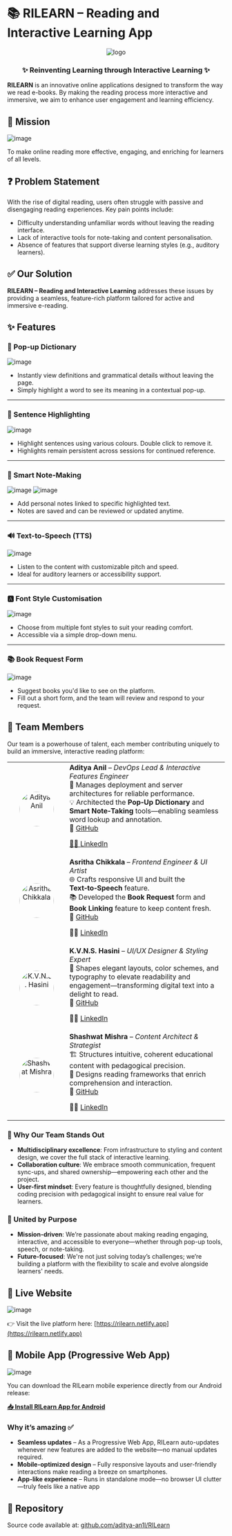 # 📚 RILEARN – Reading and Interactive Learning App

<div align="center">
<img src="./pages/RILEARN.gif" alt="logo">

</div>

<div align="center"> <h3> ✨ Reinventing Learning through Interactive Learning ✨</h3> </div>

**RILEARN** is an innovative online applications designed to transform the way we read e-books. By making the reading process more interactive and immersive, we aim to enhance user engagement and learning efficiency.

## 🎯 Mission

![image](https://github.com/user-attachments/assets/a7c0e09f-9568-4f41-a93d-92796c8b501c)

To make online reading more effective, engaging, and enriching for learners of all levels.

## ❓ Problem Statement

With the rise of digital reading, users often struggle with passive and disengaging reading experiences. Key pain points include:

- Difficulty understanding unfamiliar words without leaving the reading interface.
- Lack of interactive tools for note-taking and content personalisation.
- Absence of features that support diverse learning styles (e.g., auditory learners).

## ✅ Our Solution

**RILEARN – Reading and Interactive Learning** addresses these issues by providing a seamless, feature-rich platform tailored for active and immersive e-reading.

## ✨ Features

### 📖 Pop-up Dictionary

![image](https://github.com/user-attachments/assets/dedfb9e2-1d05-46a4-92ce-eb02fa93132e)

- Instantly view definitions and grammatical details without leaving the page.
- Simply highlight a word to see its meaning in a contextual pop-up.

---

### 🎨 Sentence Highlighting

![image](https://github.com/user-attachments/assets/b1235d9a-63e0-4291-937f-a922ee9b70a8)

- Highlight sentences using various colours. Double click to remove it.
- Highlights remain persistent across sessions for continued reference.

---

### 📝 Smart Note-Making

![image](https://github.com/user-attachments/assets/ee56e188-c071-4007-8dee-15e44214f8b7)
![image](https://github.com/user-attachments/assets/fa0706b4-dafb-4d60-b2b3-dacd29c4499b)

- Add personal notes linked to specific highlighted text.
- Notes are saved and can be reviewed or updated anytime.

---

### 🔊 Text-to-Speech (TTS)

![image](https://github.com/user-attachments/assets/b462e8b9-49ad-45bc-b1d0-325c2988c3ea)

- Listen to the content with customizable pitch and speed.
- Ideal for auditory learners or accessibility support.

---

### 🅰️ Font Style Customisation

![image](https://github.com/user-attachments/assets/68fbef87-4705-4317-97b1-b906db9d32ef)

- Choose from multiple font styles to suit your reading comfort.
- Accessible via a simple drop-down menu.

---

### 📚 Book Request Form

![image](https://github.com/user-attachments/assets/cd7bcece-343d-470c-9100-2af346225fe4)

- Suggest books you'd like to see on the platform.
- Fill out a short form, and the team will review and respond to your request.

## 👥 Team Members

Our team is a powerhouse of talent, each member contributing uniquely to build an immersive, interactive reading platform:

<table>
  <tr>
    <td align="center" valign="middle" width="120">
      <a href="https://github.com/aditya-an1l" target="_blank">
        <img src="https://github.com/aditya-an1l.png" alt="Aditya Anil" width="80" style="border-radius:50%;" />
      </a>
    </td>
    <td valign="middle">
      <strong>Aditya Anil</strong> – <em>DevOps Lead & Interactive Features Engineer</em><br />
      🚀 Manages deployment and server architectures for reliable performance.<br />
      💡 Architected the <strong>Pop‑Up Dictionary</strong> and <strong>Smart Note‑Taking</strong> tools—enabling seamless word lookup and annotation.<br />
      🔗 <a href="https://github.com/aditya-an1l" target="_blank">GitHub

🧑‍💼 <a href="https://www.linkedin.com/in/aditya-an1l/" target="_blank">LinkedIn</a>
</td>

  </tr>
  <tr>
    <td align="center" valign="middle" width="120">
      <a href="https://github.com/asritha-chikkala" target="_blank">
        <img src="https://github.com/asritha-chikkala.png" alt="Asritha Chikkala" width="80" style="border-radius:50%;" />
      </a>
    </td>
    <td valign="middle">
      <strong>Asritha Chikkala</strong> – <em>Frontend Engineer & UI Artist</em><br />
      🌐 Crafts responsive UI and built the <strong>Text‑to‑Speech</strong> feature.<br />
      📚 Developed the <strong>Book Request</strong> form and <strong>Book Linking</strong> feature to keep content fresh.<br />
      🔗 <a href="https://github.com/asritha-chikkala" target="_blank">GitHub</a>

👩‍💼 <a href="https://www.linkedin.com/in/asritha-chikkala-300397336/" target="_blank">LinkedIn</a>

</td>

  </tr>
  <tr>
    <td align="center" valign="middle" width="120">
      <a href="https://github.com/hasini-1" target="_blank">
        <img src="https://github.com/hasini-1.png" alt="K.V.N.S. Hasini" width="80" style="border-radius:50%;" />
      </a>
    </td>
    <td valign="middle">
      <strong>K.V.N.S. Hasini</strong> – <em>UI/UX Designer & Styling Expert</em><br />
      🎨 Shapes elegant layouts, color schemes, and typography to elevate readability and engagement—transforming digital text into a delight to read.<br />
      🔗 <a href="https://github.com/hasini-1" target="_blank">GitHub</a>

👩‍💼 <a href="https://www.linkedin.com/in/bala-sri-hasini-koppuravuri-483327338/" target="_blank">LinkedIn</a>

</td>

  </tr>
  <tr>
    <td align="center" valign="middle" width="120">
      <a href="https://github.com/StrikerSam-Ai" target="_blank">
        <img src="https://github.com/StrikerSam-Ai.png" alt="Shashwat Mishra" width="80" style="border-radius:50%;" />
      </a>
    </td>
    <td valign="middle">
      <strong>Shashwat Mishra</strong> – <em>Content Architect & Strategist</em><br />
      🏗️ Structures intuitive, coherent educational content with pedagogical precision.<br />
      📘 Designs reading frameworks that enrich comprehension and interaction.<br />
      🔗 <a href="https://github.com/StrikerSam-Ai" target="_blank">GitHub</a>

🧑‍💼 <a href="https://www.linkedin.com/in/sam140706/" target="_blank">LinkedIn</a>

</td>

  </tr>
</table>

### 🌟 Why Our Team Stands Out

- **Multidisciplinary excellence**: From infrastructure to styling and content design, we cover the full stack of interactive learning.
- **Collaboration culture**: We embrace smooth communication, frequent sync-ups, and shared ownership—empowering each other and the project.
- **User-first mindset**: Every feature is thoughtfully designed, blending coding precision with pedagogical insight to ensure real value for learners.

### 🎯 United by Purpose

- **Mission-driven**: We’re passionate about making reading engaging, interactive, and accessible to everyone—whether through pop-up tools, speech, or note-taking.
- **Future-focused**: We're not just solving today’s challenges; we’re building a platform with the flexibility to scale and evolve alongside learners' needs.

## 🔗 Live Website

![image](https://github.com/user-attachments/assets/050caa4b-cc89-4c20-bdfe-3b6bd37da66d)

👉 Visit the live platform here: [https://rilearn.netlify.app](https://rilearn.netlify.app)

## 📱 Mobile App (Progressive Web App)

![image](https://github.com/user-attachments/assets/44260bbd-bcd2-4e97-94e7-729469c6b096)

You can download the RILearn mobile experience directly from our Android release:

**[📥 Install RILearn App for Android](https://github.com/aditya-an1l/RILearn/releases/download/android_release/app-apk-683e7490e114f-1748923536.apk)**

### Why it’s amazing ✅

- **Seamless updates** – As a Progressive Web App, RILearn auto-updates whenever new features are added to the website—no manual updates required.
- **Mobile-optimized design** – Fully responsive layouts and user-friendly interactions make reading a breeze on smartphones.
- **App-like experience** – Runs in standalone mode—no browser UI clutter—truly feels like a native app

## 📌 Repository

Source code available at: [github.com/aditya-an1l/RILearn](https://github.com/aditya-an1l/RILearn)
